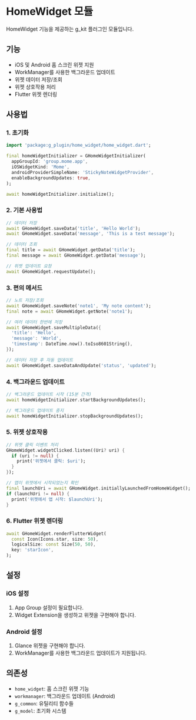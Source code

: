 # HomeWidget 모듈

HomeWidget 기능을 제공하는 g_kit 플러그인 모듈입니다.

## 기능

- iOS 및 Android 홈 스크린 위젯 지원
- WorkManager를 사용한 백그라운드 업데이트
- 위젯 데이터 저장/조회
- 위젯 상호작용 처리
- Flutter 위젯 렌더링

## 사용법

### 1. 초기화

```dart
import 'package:g_plugin/home_widget/home_widget.dart';

final homeWidgetInitializer = GHomeWidgetInitializer(
  appGroupId: 'group.mome.app',
  iOSWidgetKind: 'Mome',
  androidProviderSimpleName: 'StickyNoteWidgetProvider',
  enableBackgroundUpdates: true,
);

await homeWidgetInitializer.initialize();
```

### 2. 기본 사용법

```dart
// 데이터 저장
await GHomeWidget.saveData('title', 'Hello World');
await GHomeWidget.saveData('message', 'This is a test message');

// 데이터 조회
final title = await GHomeWidget.getData('title');
final message = await GHomeWidget.getData('message');

// 위젯 업데이트 요청
await GHomeWidget.requestUpdate();
```

### 3. 편의 메서드

```dart
// 노트 저장/조회
await GHomeWidget.saveNote('note1', 'My note content');
final note = await GHomeWidget.getNote('note1');

// 여러 데이터 한번에 저장
await GHomeWidget.saveMultipleData({
  'title': 'Hello',
  'message': 'World',
  'timestamp': DateTime.now().toIso8601String(),
});

// 데이터 저장 후 자동 업데이트
await GHomeWidget.saveDataAndUpdate('status', 'updated');
```

### 4. 백그라운드 업데이트

```dart
// 백그라운드 업데이트 시작 (15분 간격)
await homeWidgetInitializer.startBackgroundUpdates();

// 백그라운드 업데이트 중지
await homeWidgetInitializer.stopBackgroundUpdates();
```

### 5. 위젯 상호작용

```dart
// 위젯 클릭 이벤트 처리
GHomeWidget.widgetClicked.listen((Uri? uri) {
  if (uri != null) {
    print('위젯에서 클릭: $uri');
  }
});

// 앱이 위젯에서 시작되었는지 확인
final launchUri = await GHomeWidget.initiallyLaunchedFromHomeWidget();
if (launchUri != null) {
  print('위젯에서 앱 시작: $launchUri');
}
```

### 6. Flutter 위젯 렌더링

```dart
await GHomeWidget.renderFlutterWidget(
  const Icon(Icons.star, size: 50),
  logicalSize: const Size(50, 50),
  key: 'starIcon',
);
```

## 설정

### iOS 설정

1. App Group 설정이 필요합니다.
2. Widget Extension을 생성하고 위젯을 구현해야 합니다.

### Android 설정

1. Glance 위젯을 구현해야 합니다.
2. WorkManager를 사용한 백그라운드 업데이트가 지원됩니다.

## 의존성

- `home_widget`: 홈 스크린 위젯 기능
- `workmanager`: 백그라운드 업데이트 (Android)
- `g_common`: 유틸리티 함수들
- `g_model`: 초기화 시스템

